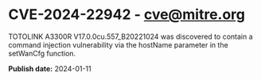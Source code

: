 # CVE-2024-22942 - cve@mitre.org

TOTOLINK A3300R V17.0.0cu.557_B20221024 was discovered to contain a command injection vulnerability via the hostName parameter in the setWanCfg function.

**Publish date:** 2024-01-11

